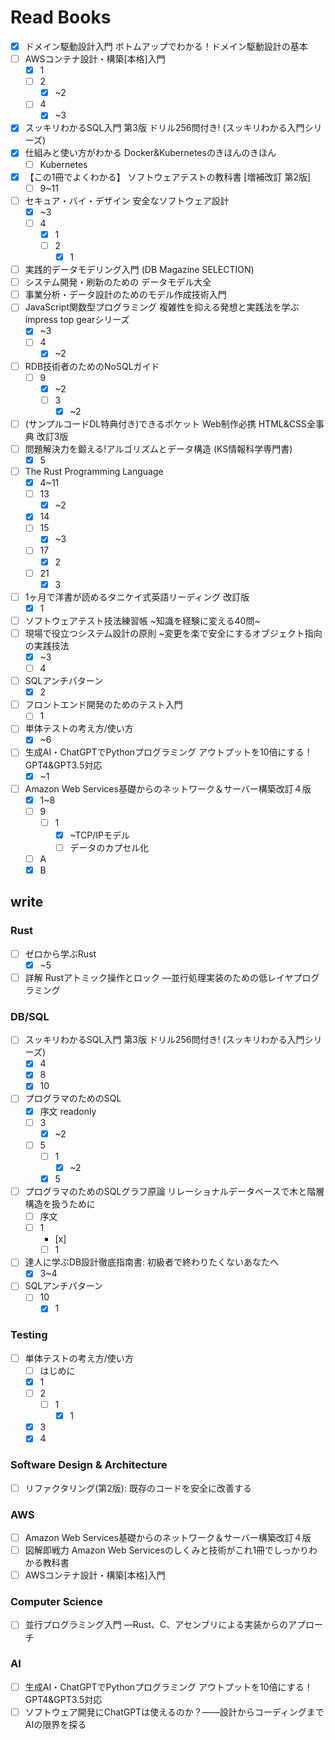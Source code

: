 # Read Books

- [x] ドメイン駆動設計入門 ボトムアップでわかる！ドメイン駆動設計の基本
- [ ] AWSコンテナ設計・構築[本格]入門
  - [x] 1
  - [ ] 2
    - [x] ~2
  - [ ] 4
    - [x] ~3
- [x] スッキリわかるSQL入門 第3版 ドリル256問付き! (スッキリわかる入門シリーズ)
- [x] 仕組みと使い方がわかる Docker&Kubernetesのきほんのきほん
  - [ ] Kubernetes
- [x] 【この1冊でよくわかる】 ソフトウェアテストの教科書 [増補改訂 第2版]
  - [ ] 9~11
- [ ] セキュア・バイ・デザイン 安全なソフトウェア設計
  - [x] ~3
  - [ ] 4
    - [x] 1
    - [ ] 2
      - [x] 1
- [ ] 実践的データモデリング入門 (DB Magazine SELECTION)
- [ ] システム開発・刷新のための データモデル大全
- [ ] 事業分析・データ設計のためのモデル作成技術入門
- [ ] JavaScript関数型プログラミング 複雑性を抑える発想と実践法を学ぶ impress top gearシリーズ
  - [x] ~3
  - [ ] 4
    - [x] ~2
- [ ] RDB技術者のためのNoSQLガイド
  - [ ] 9
    - [x] ~2
    - [ ] 3
      - [x] ~2
- [ ] (サンプルコードDL特典付き)できるポケット Web制作必携 HTML&CSS全事典 改訂3版
- [ ] 問題解決力を鍛える!アルゴリズムとデータ構造 (KS情報科学専門書)
  - [x] 5
- [ ] The Rust Programming Language
  - [x] 4~11
  - [ ] 13
    - [x] ~2
  - [x] 14
  - [ ] 15
    - [x] ~3
  - [ ] 17
    - [x] 2
  - [ ] 21
    - [x] 3
- [ ] 1ヶ月で洋書が読めるタニケイ式英語リーディング 改訂版
  - [x] 1
- [ ] ソフトウェアテスト技法練習帳 ~知識を経験に変える40問~
- [ ] 現場で役立つシステム設計の原則 ~変更を楽で安全にするオブジェクト指向の実践技法
  - [x] ~3
  - [ ] 4
- [ ] SQLアンチパターン
  - [x] 2
- [ ] フロントエンド開発のためのテスト入門
  - [ ] 1
- [ ] 単体テストの考え方/使い方
  - [x] ~6
- [ ] 生成AI・ChatGPTでPythonプログラミング アウトプットを10倍にする！GPT4&GPT3.5対応
  - [x] ~1
- [ ] Amazon Web Services基礎からのネットワーク＆サーバー構築改訂４版
  - [x] 1~8
  - [ ] 9
    - [ ] 1
      - [x] ~TCP/IPモデル
      - [ ] データのカプセル化
  - [ ] A
  - [x] B

## write

### Rust

- [ ] ゼロから学ぶRust
  - [x] ~5
- [ ] 詳解 Rustアトミック操作とロック ―並行処理実装のための低レイヤプログラミング

### DB/SQL

- [ ] スッキリわかるSQL入門 第3版 ドリル256問付き! (スッキリわかる入門シリーズ)
  - [x] 4
  - [x] 8
  - [x] 10
- [ ] プログラマのためのSQL
  - [x] 序文 readonly
  - [ ] 3
    - [x] ~2
  - [ ] 5
    - [ ] 1
      - [x] ~2
    - [x] 5
- [ ] プログラマのためのSQLグラフ原論 リレーショナルデータベースで木と階層構造を扱うために
  - [ ] 序文
  - [ ] 1
    - [x]
    - [ ] 1
- [ ] 達人に学ぶDB設計徹底指南書: 初級者で終わりたくないあなたへ
  - [x] 3~4
- [ ] SQLアンチパターン
  - [ ] 10
    - [x] 1

### Testing

- [ ] 単体テストの考え方/使い方
  - [ ] はじめに
  - [x] 1
  - [ ] 2
    - [ ] 1
      - [x] 1
  - [x] 3
  - [x] 4

### Software Design & Architecture

- [ ] リファクタリング(第2版): 既存のコードを安全に改善する

### AWS

- [ ] Amazon Web Services基礎からのネットワーク＆サーバー構築改訂４版
- [ ] 図解即戦力 Amazon Web Servicesのしくみと技術がこれ1冊でしっかりわかる教科書
- [ ] AWSコンテナ設計・構築[本格]入門

### Computer Science

- [ ] 並行プログラミング入門 ―Rust、C、アセンブリによる実装からのアプローチ

### AI

- [ ] 生成AI・ChatGPTでPythonプログラミング アウトプットを10倍にする！GPT4&GPT3.5対応
- [ ] ソフトウェア開発にChatGPTは使えるのか？――設計からコーディングまでAIの限界を探る
